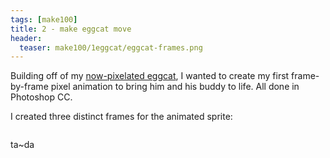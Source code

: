 ```yaml
---
tags: [make100]
title: 2 - make eggcat move
header:
  teaser: make100/1eggcat/eggcat-frames.png
---
```


Building off of my <a href="http://blog.ljhan.com/eggcat-pixel/" target="_blank">now-pixelated eggcat</a>, I wanted to create my first frame-by-frame pixel animation to bring him and his buddy to life.  All done in Photoshop CC.

I created three distinct frames for the animated sprite:

<img src="{{ site.url }}{{ site.baseurl }}/images/make100/1eggcat/eggcat-frames.png" alt="">

ta~da

<img src="{{ site.url }}{{ site.baseurl }}/images/make100/1eggcat/eggcat-fin-large.gif" alt="">
